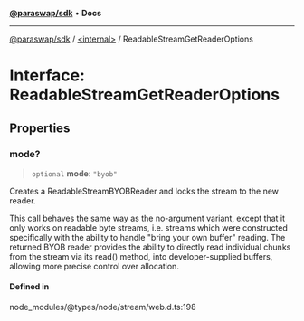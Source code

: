 [**@paraswap/sdk**](../../README.md) • **Docs**

***

[@paraswap/sdk](../../globals.md) / [\<internal\>](../README.md) / ReadableStreamGetReaderOptions

# Interface: ReadableStreamGetReaderOptions

## Properties

### mode?

> `optional` **mode**: `"byob"`

Creates a ReadableStreamBYOBReader and locks the stream to the new reader.

This call behaves the same way as the no-argument variant, except that it only works on readable byte streams, i.e. streams which were constructed specifically with the ability to handle "bring your own buffer" reading. The returned BYOB reader provides the ability to directly read individual chunks from the stream via its read() method, into developer-supplied buffers, allowing more precise control over allocation.

#### Defined in

node\_modules/@types/node/stream/web.d.ts:198
